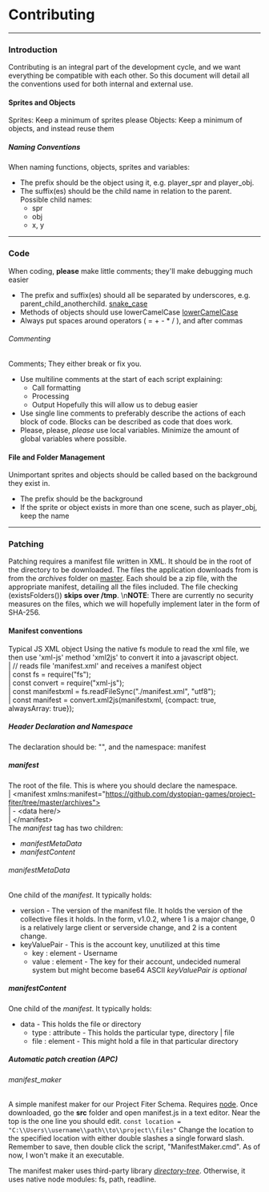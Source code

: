 # Contributing
---
### Introduction
Contributing is an integral part of the development cycle, and we want everything be compatible with each other. 
So this document will detail all the conventions used for both internal and external use.
#### Sprites and Objects
Sprites: Keep a minimum of sprites please
Objects: Keep a minimum of objects, and instead reuse them
##### Naming Conventions
When naming functions, objects, sprites and variables:
* The prefix should be the object using it, e.g. player_spr and player_obj.
* The suffix(es) should be the child name in relation to the parent. Possible child names:
  - spr
  - obj
  - x, y
---
### Code
When coding, **please** make little comments; they'll make debugging much easier
* The prefix and suffix(es) should all be separated by underscores, e.g. parent_child_anotherchild. [snake_case](https://en.wikipedia.org/wiki/Snake_case)
* Methods of objects should use lowerCamelCase [lowerCamelCase](https://en.wikipedia.org/wiki/Camel_case)
* Always put spaces around operators ( = + - * / ), and after commas

###### Commenting
Comments; They either break or fix you.
* Use multiline comments at the start of each script explaining:
  - Call formatting
  - Processing
  - Output
  Hopefully this will allow us to debug easier
* Use single line comments to preferably describe the actions of each block of code.
  Blocks can be described as code that does work.
* Please, please, *please* use local variables. Minimize the amount of global variables where possible.

#### File and Folder Management
Unimportant sprites and objects should be called based on the background they exist in.
* The prefix should be the background
* If the sprite or object exists in more than one scene, such as player_obj, keep the name
---
### Patching
Patching requires a manifest file written in XML. It should be in the root of the directory to be downloaded. The files the application downloads from is from the *archives* folder on [master](https://github.com/dystopian-games/project-fiter/tree/master). Each should be a zip file, with the appropriate manifest, detailing all the files included. The file checking (existsFolders()) **skips over /tmp**.
\n**NOTE**: There are currently no security measures on the files, which we will hopefully implement later in the form of SHA-256.
#### Manifest conventions
Typical JS XML object
Using the native fs module to read the xml file, we then use 'xml-js' method 'xml2js' to convert it into a javascript object.  
| // reads file 'manifest.xml' and receives a manifest object  
| const fs                       = require("fs");  
| const convert                  = require("xml-js");  
| const manifestxml              = fs.readFileSync("./manifest.xml", "utf8");  
| const manifest                 = convert.xml2js(manifestxml, {compact: true, alwaysArray: true});  
##### Header Declaration and Namespace
The declaration should be: "<?xml version="1.0" encoding="UTF-8" ?>", and the namespace: manifest
##### manifest
The root of the file. This is where you should declare the namespace.  
| \<manifest xmlns:manifest="https://github.com/dystopian-games/project-fiter/tree/master/archives">  
|     - \<data here/>  
| \</manifest\>  
The *manifest* tag has two children:
* *manifestMetaData*
* *manifestContent*
###### manifestMetaData
One child of the *manifest*. It typically holds:
* version - The version of the manifest file. It holds the version of the collective files it holds. In the form, v1.0.2, where 1 is a major change, 0 is a relatively large client or serverside change, and 2 is a content change.
* keyValuePair - This is the account key, unutilized at this time
  - key : element - Username
  - value : element - The key for their account, undecided numeral system but might become base64 ASCII
*keyValuePair is optional*
##### manifestContent
One child of the *manifest*. It typically holds:
* data - This holds the file or directory
  - type : attribute - This holds the particular type, directory | file
  - file : element - This might hold a file in that particular directory
##### Automatic patch creation (APC)
###### manifest_maker
A simple manifest maker for our Project Fiter Schema. Requires [node](https://nodejs.org/en/). Once downloaded, go the **src** folder and open manifest.js in a text editor. Near the top is the one line you should edit. 
```const location = "C:\\Users\\username\\path\\to\\project\\files"```
Change the location to the specified location with either double slashes a single forward slash. Remember to save, then double click the script, "ManifestMaker.cmd". As of now, I won't make it an executable.

The manifest maker uses third-party library *[directory-tree](https://www.npmjs.com/package/directory-tree)*. Otherwise, it uses native node modules: fs, path, readline.
